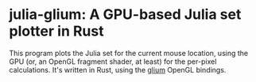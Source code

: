 # julia-glium: A GPU-based Julia set plotter in Rust

This program plots the Julia set for the current mouse location, using the GPU
(or, an OpenGL fragment shader, at least) for the per-pixel calculations. It's
written in Rust, using the [glium][1] OpenGL bindings.

[1]: https://crates.io/crates/glium
